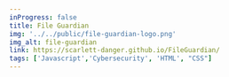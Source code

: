 ```yaml
---
inProgress: false
title: File Guardian
img: '../../public/file-guardian-logo.png'
img_alt: file-guardian
link: https://scarlett-danger.github.io/FileGuardian/
tags: ['Javascript','Cybersecurity', 'HTML', "CSS"]
---
```

